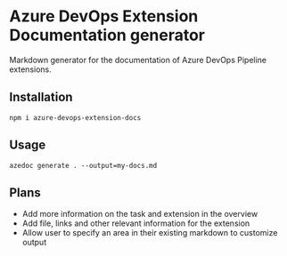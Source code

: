 # Azure DevOps Extension Documentation generator

Markdown generator for the documentation of Azure DevOps Pipeline extensions.

## Installation

`npm i azure-devops-extension-docs`

## Usage

`azedoc generate . --output=my-docs.md`

## Plans

- Add more information on the task and extension in the overview
- Add file, links and other relevant information for the extension
- Allow user to specify an area in their existing markdown to customize output
